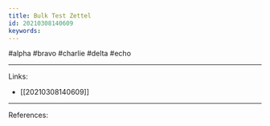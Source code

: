 ```yaml
---
title: Bulk Test Zettel
id: 20210308140609
keywords:
---
```

#alpha #bravo #charlie #delta #echo

---
Links:

- [[20210308140609]]

---
References:
